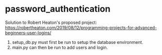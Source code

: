 # password_authentication

Solution to Robert Heaton's proposed project: https://robertheaton.com/2019/08/12/programming-projects-for-advanced-beginners-user-logins/

1) setup_db.py must first be run to setup the database environment.
2) main.py can then be run to add users and login.

